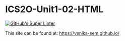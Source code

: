 # ICS2O-Unit1-02-HTML

[![GitHub's Super Linter](https://github.com/venika-sem/ICS2O-Unit1-02-HTML/workflows/GitHub's%20Super%20Linter/badge.svg)](https://github.com/venika-sem/ICS2O-Unit1-02-HTML/actions)

This site can be found at: [https://venika-sem.github.io/<ICS2O-Unit1-02-HTML>](https://venika-sem.github.io/<ICS2O-Unit1-02-HTML>)
